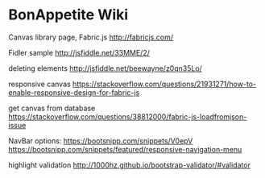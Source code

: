 # BonAppetite Wiki

Canvas library page, Fabric.js
http://fabricjs.com/

Fidler sample 
http://jsfiddle.net/33MME/2/

deleting elements
http://jsfiddle.net/beewayne/z0qn35Lo/

responsive canvas 
https://stackoverflow.com/questions/21931271/how-to-enable-responsive-design-for-fabric-js

get canvas from database 
https://stackoverflow.com/questions/38812000/fabric-js-loadfromjson-issue


NavBar options:
https://bootsnipp.com/snippets/V0epV
https://bootsnipp.com/snippets/featured/responsive-navigation-menu

highlight validation
http://1000hz.github.io/bootstrap-validator/#validator

